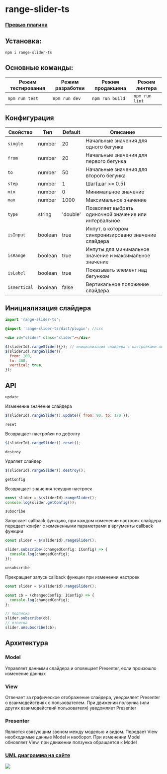 # range-slider-ts

### [Превью плагина](https://wendivue.github.io/range-slider)

## Установка:

`npm i range-slider-ts`

## Основные команды:

| Режим тестирования | Режим разработки | Режим продакшена | Режим линтера  |
| ------------------ | ---------------- | ---------------- | -------------- |
| `npm run test`     | `npm run dev`    | `npm run build`  | `npm run lint` |

## Конфигурация

| Свойство     | Тип     | Default  | Описание                                                |
| ------------ | ------- | -------- | ------------------------------------------------------- |
| `single`     | number  | 20       | Начальные значения для одного бегунка                   |
| `from`       | number  | 20       | Начальные значения для первого бегунка                  |
| `to`         | number  | 50       | Начальные значения для второго бегунка                  |
| `step`       | number  | 1        | Шаг(шаг >= 0.5)                                         |
| `min`        | number  | 0        | Минимальное значение                                    |
| `max`        | number  | 1000     | Максимальное значение                                   |
| `type`       | string  | 'double' | Позволяет выбрать одиночной значение или интервальное   |
| `isInput`    | boolean | true     | Инпут, в котором синхронизировано значение слайдера     |
| `isRange`    | boolean | true     | Инпуты для минимальное значение и максимальное значение |
| `isLabel`    | boolean | true     | Показывать элемент над бегунком                         |
| `isVertical` | boolean | false    | Вертикальное положение слайдера                         |

## Инициализация слайдера<br/>

```js
import 'range-slider-ts';
```

```scss
@import 'range-slider-ts/dist/plugin'; //css
```

```html
<div id="slider" class="slider"></div>
```

```js
$(sliderId).rangeSlider({}); // инициализация слайдера с настройками по умолчанию;
$(sliderId).rangeSlider({
  from: 100,
  to: 400,
  vertical: true,
});
```

## API

`update`

Изменение значение слайдера

```js
$(sliderId).rangeSlider().update({ from: 90, to: 170 });
```

`reset`

Возвращает настройки по дефолту

```js
$(sliderId).rangeSlider().reset();
```

`destroy`

Удаляет слайдер

```js
$(sliderId).rangeSlider().destroy();
```

`getConfig`

Возвращает значения текущих настроек

```js
const slider = $(sliderId).rangeSlider();
console.log(slider.getConfig());
```

`subscribe`

Запускает callback функцию, при каждом изменении настроек слайдера передает конфиг с измененными параметрами в аргументы callback функции

```js
const slider = $(sliderId).rangeSlider();

slider.subscribe((changedConfig: IConfig) => {
  console.log(changedConfig);
});
```

`unsubscribe`

Прекращает запуск callback функции при изменении настроек

```js
const slider = $(sliderId).rangeSlider();

const cb = (changedConfig: IConfig) => {
  console.log(changedConfig);
};

// подписка
slider.subscribe(cb);
// отписка
slider.unsubscribe(cb);
```

## Архитектура

### Model

Управляет данными слайдера и оповещает Presenter, если произошло изменение данных

### View

Отвечает за графическое отображение слайдера, уведомляет Presenter о взаимодействиях с пользователем. При движении ползунка (или других взаимодействий пользователя) уведомляет Presenter

### Presenter

Является связующим звеном между моделью и видом. Передает View необходимые данные Model и наоборот. При изменении Model обновляет View, при движении ползунка обращается к Model

### [UML диаграмма на сайте](<https://viewer.diagrams.net/?highlight=0000ff&edit=_blank&layers=1&nav=1&title=Untitled%20Diagram(5).drawio#R7V1dd5u4Fv01XmvuQ7IQ2AYeGyf9uDeZ6TSZtnfeVKPY3GLkwaSO%2B%2Buv%2BJBtkDDYQQKnp6trtcgYDHvrnKN9dKSBNVk8v4vwcn5HPRIMTMN7HljXA9NEY9ti%2FyQtm6zFcYysYRb5Xn7SruHe%2F0nyRn7ak%2B%2BRVeHEmNIg9pfFxikNQzKNC204iui6eNojDYp3XeIZERrupzgQW7%2F4XjzPn8K0d%2B3viT%2Bb8zujsZt9ssD85PxJVnPs0fVek3UzsCYRpXH2v8XzhATJy%2BPv5cuHzZfg9vv43b%2F%2FXP2D%2F7r6z8Pvny%2Byi7095ivbR4hIGJ98aeou7ev4bztyVj9v0V%2Bf19FmemHm6P7AwVP%2Bwj5GZMXuQ6L8qeMNf5Wrtb8IcMiOrh5pGN%2FnnxjseDr3A%2B8Wb%2BhT8gNXMZ5%2B50dXcxr5P9n5OGAfIdbAPo7inCnmOLmaHwQTGtCINYQ0vcHuS%2FfJxfLbsJ%2FGvvaRvwhUarrDz4UTb%2FEq5j%2BQBgFervxv6U9OvrjA0cwPr2gc00V%2B0iqO6HfCf8nAtIz0D%2FukIQI5Uj9IFJPnPf7liLwjdEHiaMNOyT817Zxcee8aWfnxesdVNB5nbfM9nprj%2FESc94%2FZ9trb231i%2FQmHM%2FbE2%2FtZ5fuNxPu5hux2xbvhgBEkxDG5ok%2Bht9onHvvP3pPumlI6HkPNoUDNi%2BQ7oR%2F%2F9i%2BBm%2Bx9xwKCOZck9MKBPwvZYUAek68lgPnMZrzJm2O6TC62xFM%2FnN2m51wPdy2f8heTNFH23ccgtQtz3%2FNImLCPxjjG37a9Y0n9ME7f3OiK%2FWXvd2JcjgYj9sMn7Bjtjtnf5PQontCQPQv2U7oRxuM1SbgsIeLhfl3PxE0R4XriVfOuQIGj8R5V4s1exqM%2F%2B5x%2BAMC3DPzI7Br4sRT4b37ovcehF5CbH%2ByZV9Dp28fedjrGHo3kvT4B%2F0O4fIoBe1XYI2PYOfjVPf8TC1yg46sDv3mcqQx8Wwr%2BPDX5d%2FRpRa7pOgTwFYA%2F6jrWQyOnDvw79rYBfAXgO13He2jkVkT6zN%2F%2FEU7miekH6BUM8YzOwz2uWpSgjxLIAXqF0FtdB3umYQiwEm9GuIrI3sqczmiIg5tdK3vXT6FHvPxN7865pQmGqY73PxLHm1xNxE8xTcTDeLHVGrloa3Dh8U0iKu%2B4kra99ZOHSc9hbz7afE0OGGb54X%2F3P7t%2BLhxt8iMRukMK4Yo%2BRVNy4HVZXCvH0Ywc4gIX9JJ3eZAJEQlw7P8oyuIH1MOPCa13yiEyXPfS3fuTD9xyglmGW7xi9sPzi7SvDvL3s2dIPvtkLVAMNOvWNevRuKgho6FkLOFIRGTLcmpZd96atSXXrKcRYbd9xNOYRhtwb3XuzWpOyQPitYyByrybZUqBZxbwPfNFAHn7kMtka72Qi6nTHPKbgCzY4wLq7aMuE6y1oo7GomA9MK8SIz8n0%2B859A%2BbJQxjFMAv1aw14y9q1hn%2BC%2FaSoeerg16mWGuGXlSseddPdIsrHAHwCoCXqdWagRfV6n3gb%2FE3EqSzEwB%2FBfjLBGvN%2BIuC9T7%2BAL2qYZ1MsNYLvS0K1jn0OJh%2BJNGUPTMGzVoJ%2BjLNWjP6osqYj%2FEmlEYeTE1QouV0HujZopqTdXoG%2FP3cf4QAXwXuTudxni1KOlvcfydrgF4R9BbqOsSzRFUnL4WBfJLqfNKwmN5BkvTOdt5AIZ3Ekz6vN51UpTWlAUgyJ77aGv2KhmfUmHqHih602p0qSQl7Hnia9gGXFjtoBbxKSmJdGgBvH3BphYNWwKu0o2R2DOgHCqGXFzhoHVAMxfkgW%2FBBNVSFu7S2QS%2FuVUniQqdPC5yAAQoYIC1w0MsAeWlTNhPsPiZLwF0B7tLaBr24y6uaitmCtxFdAAcUDemkRQ56OSAvbko4AE5fFezSAge9sMvLmrKuDy5ftZLTedDHdcQS%2FuzQ95jTT8paYMCnlAOyDJJmDogJ4yzw32cBOAFFBJDmkTQTwDxoBB7WNFvTBOBXAL%2BlMfRzvcU%2FyzfBO%2Bvxp%2FnwdXLzx0309aJqshCHH4J%2BGaCNyVCN%2FLjr6I8rDnqrW3tSrDpsWqzK%2B3R7xaovAm0oemuPPOKnIM%2BuCpBC9r%2F17L%2FF68LzriyL47mMXsj%2Bn5T8N53i3Uzxbj3J%2FZsGEujXY4tydJ19yyaIT%2Bqor5d3e2WCTMPsAuazgQvxBG5P8JLMB3%2Bb1nX7ZAXuQr27QIZVtOCWLNs3lNnw1z5bzDSsszAlWxez9Tepg7m0tw5HT9TKPUG9DeLz8FSvseKUyLYje82qKuyN483eafmYrfpGpSU8hu5w%2F3K157Mf5pYonP2EVglti4L6vZ90z8zibsDeqre3jltiCjcydeZ2m4t9tfbWqVJ7siT%2FA1ksmTUApa9W3Nn28xfN25X6fFVyj1Ol82fYQym4Ethls3f1wi6q%2B%2Fuwg7SvCnnZNF69yFeVhmXIp0sAAPDtAy%2BdxKsVeWRXrviTQv8J1ixVBH3jkb066KsKsDLoYTaPKuhlE3j12ntxDl%2Fa0QWsYczZ%2BpjTRcUxoC2rCJWxgceHr3fIWbVyOuyJVW%2BGtl36fIaZrhh1clkBDJGOZINzoiWyX%2FtKxy7szne6JXJb2Z1PryWS79OVxcGTAK9gLSQFsHcueLliGHyFI%2FA9GnyPOTrR92wlk9frfCAMfoEVOr8wGPE5guB9dOLeufdBRmWaDVZcVod758kWhMT%2Bns38yDJsEH%2Bojz%2FGjl0IB8bSidm%2FZPiBkHxZWIg%2FmtijXec%2BowCEFxZCAKIV%2BO4jEFSV94ftPtRC34MgREz%2BZkFImvaFGERHDFKMCRxJudavKb8jJF9nCEKQZuZo3JiK%2FQlBDm9CA4tKqIK%2B%2ByBEsg505onSaYfgifR7ItcBT8TJCZ7oBebIOkNPVLmGNWyHpgH%2F7t2RLeL%2FIWSGhh1DZZ6%2BBDEqF3FCad6OopU79kFt3nEGyj7DdHFNZSakDdUA371nqinLhPo8Zdh3L9fW1GZChZ4q6HtQoldTnQklesqw775Gz6naYwVq9BRj33mRHnLEWel8JAozhbQNRIelgei4qVH4BaYKOaJ0D%2BpoY6PktLKjo2abVLEDDEwVUgp8DwafVbI4TBVSC30Pxp6i3MjjEJgs1FUYYrsNw5DXn6N1RUEUopDmFun81qdD7uHKGUjPqoK%2B%2BzjEFYVQ7oxgvlBXzsgdgjPi%2FBTFWnBGjS3StnefkzOqlGhhwpB6%2FHvgkbreHMk03MHeWvMXxqVh2IPDq82nRx9J5LOXQCLuSSoXu58myo4%2F5c35evfoaB9Tuxq9mZtP1YvRm6WNeRB3MfwS2QL7wlr07fkJu2PW2MftgKOCDbWbGPBtb7uizbE7D1h8IaESq5RuJGAi2XSwMrdCr7RxRdUmF8dBWPvC9%2BzySGKWedsLu7NbVkeMZt1ZuBCyzJortbRJBTJc%2BY3UcoVTox2u7O%2BnZRQ2PEGXRvLox%2Fuglv3JNoHeE6Ii02qLqWY5MYmaMbU9LsnmpbTBpSEbRBW5hHrBJb5gck%2B45I7clqhUnmw9HuqmkmwMVU2lXQDSjherhd5puk%2BbJuTLK3eeMfKy9edfgryeXWNrGeP2izH1cU1zv1Naum9cHjopp4xs3frXQJmmgxhNlEHlNRpPtzKloGe73JI2yhw3RDqCMiw4MQrRinHpjk9SX9qOVvgiCj2hU3mXPcdGp7Fpm2zgF9LtsjiZVdgf1y1yybKsXnDJ7DWX7PL2p0255JRHY%2BULKeeSLJP98jFUafPRdvcebTDo7hdd0LBkMkan8gUNy5G3bk9mtSrgHAd8X%2BF03ZPhrCOGcjiP01CO8iWGUTIDjtsLGaVvcW57dBqV9vZxdQ%2BNeMKkfTpdSPjkmr0ITjhcfeWTEKCezCen4Y7Z7fFJmTqT8mlY5JONxn3gk9OvgZPAJ9s4ceSEhqWJVHZrKQN2GFEa758e4eX8jnokOeP%2F>)

![](https://wendivue.github.io/range-slider/uml.png)

